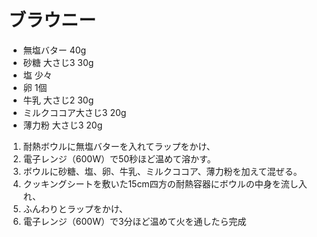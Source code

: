 
# ブラウニー

- 無塩バター 40g
- 砂糖 大さじ3 30g
- 塩 少々
- 卵 1個
- 牛乳 大さじ2 30g
- ミルクココア大さじ3 20g
- 薄力粉 大さじ3 20g


1. 耐熱ボウルに無塩バターを入れてラップをかけ、
1. 電子レンジ（600W）で50秒ほど温めて溶かす。
1. ボウルに砂糖、塩、卵、牛乳、ミルクココア、薄力粉を加えて混ぜる。
1. クッキングシートを敷いた15cm四方の耐熱容器にボウルの中身を流し入れ、
1. ふんわりとラップをかけ、
1. 電子レンジ（600W）で3分ほど温めて火を通したら完成
